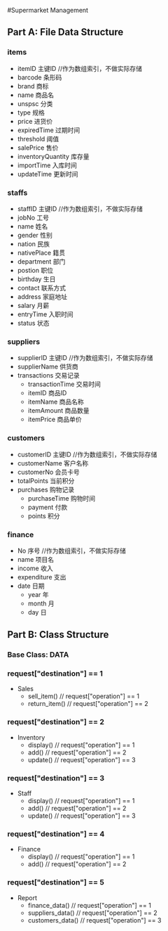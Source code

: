 #Supermarket Management

## Part A: File Data Structure

### items
- itemID 主键ID    //作为数组索引，不做实际存储
- barcode 条形码
- brand 商标
- name 商品名
- unspsc 分类
- type 规格
- price 进货价
- expiredTime 过期时间
- threshold 阈值
- salePrice 售价
- inventoryQuantity 库存量
- importTime 入库时间
- updateTime 更新时间

### staffs
- staffID 主键ID    //作为数组索引，不做实际存储
- jobNo 工号
- name 姓名
- gender 性别
- nation 民族
- nativePlace 籍贯
- department 部门
- postion 职位
- birthday 生日
- contact 联系方式
- address 家庭地址
- salary 月薪
- entryTime 入职时间
- status 状态

### suppliers
- supplierID 主键ID    //作为数组索引，不做实际存储
- supplierName 供货商
- transactions 交易记录
  - transactionTime 交易时间
  - itemID 商品ID
  - itemName 商品名称
  - itemAmount 商品数量
  - itemPrice 商品单价

### customers
- customerID 主键ID    //作为数组索引，不做实际存储
- customerName 客户名称
- customerNo 会员卡号
- totalPoints 当前积分
- purchases 购物记录
  - purchaseTime 购物时间
  - payment 付款
  - points 积分

### finance
- No 序号    //作为数组索引，不做实际存储
- name 项目名
- income 收入
- expenditure 支出
- date 日期
  - year 年
  - month 月
  - day 日

## Part B: Class Structure
### Base Class: DATA

### request["destination"] == 1
- Sales
    - sell_item()                                    // request["operation"] == 1
    - return_item()                               // request["operation"] == 2

### request["destination"] == 2
- Inventory
    - display()                            // request["operation"] == 1
    - add()                                 // request["operation"] == 2
    - update()                            // request["operation"] == 3

### request["destination"] == 3
- Staff
    - display()                           // request["operation"] == 1
    - add()                                // request["operation"] == 2
    - update()                           // request["operation"] == 3

### request["destination"] == 4
- Finance
    - display()                            // request["operation"] == 1
    - add()                                 // request["operation"] == 2

### request["destination"] == 5
- Report
    - finance_data()                            // request["operation"] == 1
    - suppliers_data()                             // request["operation"] == 2
    - customers_data()                             // request["operation"] == 3
